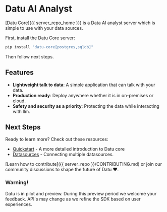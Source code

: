 # Datu AI Analyst

[Datu Core]({{ server_repo_home }}) is a Data AI analyst server which is simple to use with your data sources.

First, install the Datu Core server:

```sh
pip install "datu-core[postgres,sqldb]"
```

Then follow next steps.

## Features

- **Lightweight talk to data**: A simple application that can talk with your data.
- **Production ready**: Deploy anywhere whether it is in on-premises or cloud.
- **Safety and security as a priority**: Protecting the data while interacting with llm.

## Next Steps

Ready to learn more? Check out these resources:

- [Quickstart](user-guide/quickstart.md) - A more detailed introduction to Datu core
- [Datasources](user-guide/datasources/datasources.md) - Connecting multiple datasources.

[Learn how to contribute]({{ server_repo }}/CONTRIBUTING.md) or join our community discussions to shape the future of Datu ❤️.

### Warning!

Datu is in pilot and preview. During this preview period we welcome your feedback. API's may change as we refine the SDK based on user experiences.

